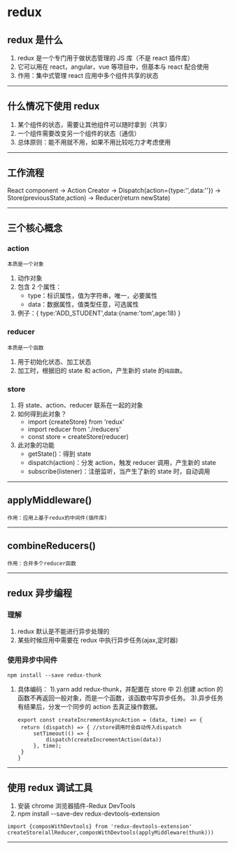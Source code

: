 # redux

## redux 是什么

1. redux 是一个专门用于做状态管理的 JS 库（不是 react 插件库）
2. 它可以用在 react，angular，vue 等项目中，但基本与 react 配合使用
3. 作用：集中式管理 react 应用中多个组件共享的状态

---

## 什么情况下使用 redux

1. 某个组件的状态，需要让其他组件可以随时拿到（共享）
2. 一个组件需要改变另一个组件的状态（通信）
3. 总体原则：能不用就不用，如果不用比较吃力才考虑使用

---

## 工作流程

React component -> Action Creator -> Dispatch(action={type:'',data:''}) -> Store(previousState,action) -> Reducer(return newState)

---

## 三个核心概念

### action

`本质是一个对象`

1. 动作对象
2. 包含 2 个属性：
   - type：标识属性，值为字符串，唯一，必要属性
   - data：数据属性，值类型任意，可选属性
3. 例子：{ type:'ADD_STUDENT',data:{name:'tom',age:18} }

### reducer

`本质是一个函数`

1. 用于初始化状态、加工状态
2. 加工时，根据旧的 state 和 action，产生新的 state 的`纯函数`。

### store

1. 将 state、action、reducer 联系在一起的对象
2. 如何得到此对象？
   - import {createStore} from 'redux'
   - import reducer from './reducers'
   - const store = createStore(reducer)
3. 此对象的功能
   - getState()：得到 state
   - dispatch(action)：分发 action，触发 reducer 调用，产生新的 state
   - subscribe(listener)：注册监听，当产生了新的 state 时，自动调用

---

## applyMiddleware()

`作用：应用上基于redux的中间件(插件库)`

---

## combineReducers()

`作用：合并多个reducer函数`

---

## redux 异步编程

### 理解

1. redux 默认是不能进行异步处理的
2. 某些时候应用中需要在 redux 中执行异步任务(ajax,定时器)

### 使用异步中间件

`npm install --save redux-thunk`

1. 具体编码：
   1).yarn add redux-thunk，并配置在 store 中
   2).创建 action 的函数不再返回一般对象，而是一个函数，该函数中写异步任务。
   3).异步任务有结果后，分发一个同步的 action 去真正操作数据。
   ```
   export const createIncrementAsyncAction = (data, time) => {
    return (dispatch) => { //store调用时会自动传入dispatch
        setTimeout(() => {
            dispatch(createIncrementAction(data))
        }, time);
    }
   }
   ```

---

## 使用 redux 调试工具

1. 安装 chrome 浏览器插件-Redux DevTools
2. npm install --save-dev redux-devtools-extension

```
import {composWithDevtools} from 'redux-devtools-extension'
createStore(allReducer,composWithDevtools(applyMiddleware(thunk)))
```

---
